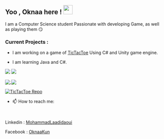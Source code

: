 ## Yoo , Oknaa here ! <img src="https://raw.githubusercontent.com/MartinHeinz/MartinHeinz/master/wave.gif" width="30px">


I am a Computer Science student Passionate with developing Game, as well as playing them 😏

### Current Projects : 
 - I am working on a game of [TicTacToe](https://github.com/Joknaa/TicTacToe) Using C# and Unity game engine.

- I am learning Java and C#.


![](https://img.shields.io/badge/IDE-IntellijIDEA-informational?style=flat&logo=<LOGO_NAME>&logoColor=white&color=critical)
![](https://img.shields.io/badge/GameEngine-Unity-informational?style=flat&logo=/Images/unity.svg&logoColor=white&color=lightgrey)
<br>

<a href="https://github.com/joknaa">
  <img align="center" src="https://github-readme-stats.vercel.app/api/top-langs/?username=joknaa&hide=ShaderLab,hlsl&theme=material-palenight" />
</a>
<a href="https://github.com/joknaa">
  <img align="center" src="https://github-readme-stats.vercel.app/api?username=joknaa&show_icons=true&theme=material-palenight" />
</a>

[![TicTacToe Repo](https://github-readme-stats.vercel.app/api/pin/?username=joknaa&repo=tictactoe&theme=material-palenight&discreption=)](https://github.com/joknaa/TicTacToe)


- 📫 How to reach me: 
<br>

Linkedin  : [MohammadLaadidaoui](https://www.linkedin.com/in/mohammadlaadidaoui/)
 <br>
 
Facebook : [OknaaKun](https://www.facebook.com/OknaaKun/)
